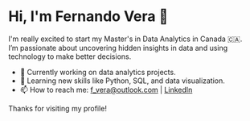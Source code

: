 # Hi, I'm Fernando Vera 👋

I'm really excited to start my Master's in Data Analytics in Canada 🇨🇦.  
I’m passionate about uncovering hidden insights in data and using technology to make better decisions.

- 🔭 Currently working on data analytics projects.
- 🌱 Learning new skills like Python, SQL, and data visualization.
- 📫 How to reach me: [f_vera@outlook.com](mailto:f_vera@outlook.com) | [LinkedIn](https://www.linkedin.com/in/fernando-veras/)

Thanks for visiting my profile!

